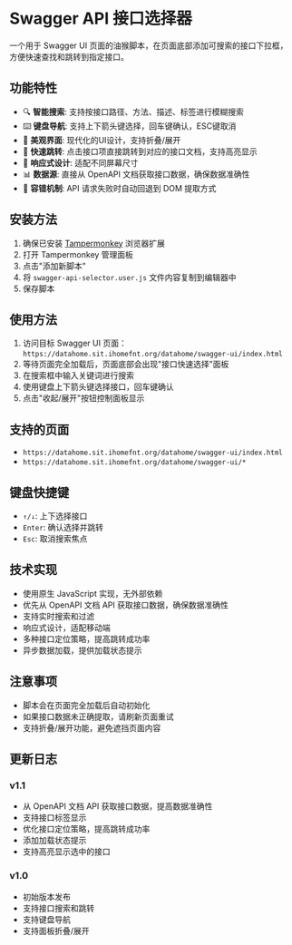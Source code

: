 # Swagger API 接口选择器

一个用于 Swagger UI 页面的油猴脚本，在页面底部添加可搜索的接口下拉框，方便快速查找和跳转到指定接口。

## 功能特性

- 🔍 **智能搜索**: 支持按接口路径、方法、描述、标签进行模糊搜索
- ⌨️ **键盘导航**: 支持上下箭头键选择，回车键确认，ESC键取消
- 🎨 **美观界面**: 现代化的UI设计，支持折叠/展开
- 🚀 **快速跳转**: 点击接口项直接跳转到对应的接口文档，支持高亮显示
- 📱 **响应式设计**: 适配不同屏幕尺寸
- 📊 **数据源**: 直接从 OpenAPI 文档获取接口数据，确保数据准确性
- 🔄 **容错机制**: API 请求失败时自动回退到 DOM 提取方式

## 安装方法

1. 确保已安装 [Tampermonkey](https://www.tampermonkey.net/) 浏览器扩展
2. 打开 Tampermonkey 管理面板
3. 点击"添加新脚本"
4. 将 `swagger-api-selector.user.js` 文件内容复制到编辑器中
5. 保存脚本

## 使用方法

1. 访问目标 Swagger UI 页面：`https://datahome.sit.ihomefnt.org/datahome/swagger-ui/index.html`
2. 等待页面完全加载后，页面底部会出现"接口快速选择"面板
3. 在搜索框中输入关键词进行搜索
4. 使用键盘上下箭头键选择接口，回车键确认
5. 点击"收起/展开"按钮控制面板显示

## 支持的页面

- `https://datahome.sit.ihomefnt.org/datahome/swagger-ui/index.html`
- `https://datahome.sit.ihomefnt.org/datahome/swagger-ui/*`

## 键盘快捷键

- `↑/↓`: 上下选择接口
- `Enter`: 确认选择并跳转
- `Esc`: 取消搜索焦点

## 技术实现

- 使用原生 JavaScript 实现，无外部依赖
- 优先从 OpenAPI 文档 API 获取接口数据，确保数据准确性
- 支持实时搜索和过滤
- 响应式设计，适配移动端
- 多种接口定位策略，提高跳转成功率
- 异步数据加载，提供加载状态提示

## 注意事项

- 脚本会在页面完全加载后自动初始化
- 如果接口数据未正确提取，请刷新页面重试
- 支持折叠/展开功能，避免遮挡页面内容

## 更新日志

### v1.1
- 从 OpenAPI 文档 API 获取接口数据，提高数据准确性
- 支持接口标签显示
- 优化接口定位策略，提高跳转成功率
- 添加加载状态提示
- 支持高亮显示选中的接口

### v1.0
- 初始版本发布
- 支持接口搜索和跳转
- 支持键盘导航
- 支持面板折叠/展开
